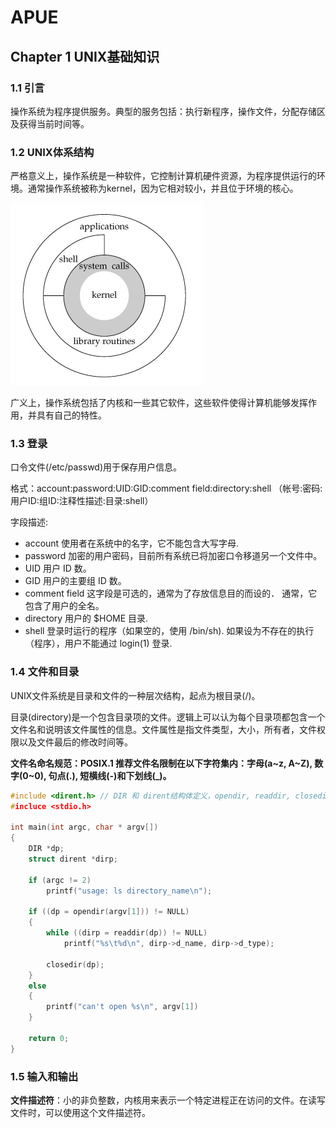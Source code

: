 # APUE

## Chapter 1 UNIX基础知识

### 1.1 引言

操作系统为程序提供服务。典型的服务包括：执行新程序，操作文件，分配存储区及获得当前时间等。

### 1.2 UNIX体系结构

严格意义上，操作系统是一种软件，它控制计算机硬件资源，为程序提供运行的环境。通常操作系统被称为kernel，因为它相对较小，并且位于环境的核心。

![](./resource/architecture.jpg)

广义上，操作系统包括了内核和一些其它软件，这些软件使得计算机能够发挥作用，并具有自己的特性。

### 1.3 登录

口令文件(/etc/passwd)用于保存用户信息。

格式：account:password:UID:GID:comment field:directory:shell （帐号:密码:用户ID:组ID:注释性描述:目录:shell）

字段描述:
* account  使用者在系统中的名字，它不能包含大写字母.
* password  加密的用户密码，目前所有系统已将加密口令移道另一个文件中。
* UID    用户 ID 数。
* GID    用户的主要组 ID 数。
* comment field  这字段是可选的，通常为了存放信息目的而设的． 通常，它包含了用户的全名。
* directory 用户的 $HOME 目录.
* shell   登录时运行的程序（如果空的，使用 /bin/sh).  如果设为不存在的执行（程序），用户不能通过 login(1) 登录.

### 1.4 文件和目录

UNIX文件系统是目录和文件的一种层次结构，起点为根目录(/)。

目录(directory)是一个包含目录项的文件。逻辑上可以认为每个目录项都包含一个文件名和说明该文件属性的信息。文件属性是指文件类型，大小，所有者，文件权限以及文件最后的修改时间等。

**文件名命名规范：POSIX.1 推荐文件名限制在以下字符集内：字母(a~z, A~Z), 数字(0~0), 句点(.), 短横线(-)和下划线(_)。**



```c
#include <dirent.h> // DIR 和 dirent结构体定义，opendir, readdir, closedir定义
#incluce <stdio.h>

int main(int argc, char * argv[])
{
    DIR *dp;
    struct dirent *dirp;
    
    if (argc != 2)
        printf("usage: ls directory_name\n");
    
    if ((dp = opendir(argv[1])) != NULL)
    {
        while ((dirp = readdir(dp)) != NULL)
            printf("%s\t%d\n", dirp->d_name, dirp->d_type);
        
        closedir(dp);
    }
    else
    {
        printf("can't open %s\n", argv[1])
    }
    
	return 0;
}
```

### 1.5 输入和输出

**文件描述符**：小的非负整数，内核用来表示一个特定进程正在访问的文件。在读写文件时，可以使用这个文件描述符。

